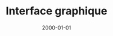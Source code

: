 ---
title: Interface graphique
Style: fas fa-desktop blue
Description : Personnalisation de FlowerDocs GUI
StartPage: getting-started
date: 2000-01-01
Order: 1
---